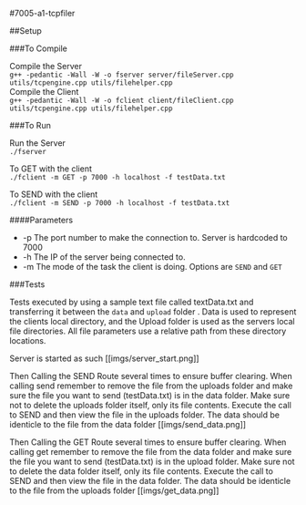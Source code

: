 #7005-a1-tcpfiler

##Setup

###To Compile

Compile the Server<br>
`g++ -pedantic -Wall -W -o fserver server/fileServer.cpp  utils/tcpengine.cpp utils/filehelper.cpp` <br>
Compile the Client<br>
`g++ -pedantic -Wall -W -o fclient client/fileClient.cpp  utils/tcpengine.cpp utils/filehelper.cpp`

###To Run

Run the Server<br>
`./fserver` <br>

To GET with the client<br>
`./fclient -m GET -p 7000 -h localhost -f testData.txt` <br>

To SEND with the client<br>
`./fclient -m SEND -p 7000 -h localhost -f testData.txt`

####Parameters
* -p The port number to make the connection to. Server is hardcoded to 7000
* -h The IP of the server being connected to.
* -m The mode of the task the client is doing. Options are `SEND` and `GET`

###Tests

Tests executed by using a sample text file called textData.txt and transferring it between the `data` and `upload` folder
. Data is used to represent the clients local directory, and the Upload folder is used as the servers local file directories.
All file parameters use a relative path from these directory locations.

Server is started as such
[[imgs/server_start.png]]

Then Calling the SEND Route several times to ensure buffer clearing. When calling send remember to remove the file from
the uploads folder and make sure the file you want to send (testData.txt) is in the data folder. 
Make sure not to delete the uploads folder itself, only its file contents. Execute the call to SEND
and then view the file in the uploads folder. The data should be identicle to the file from the data folder
[[imgs/send_data.png]]

Then Calling the GET Route several times to ensure buffer clearing. When calling get remember to remove the file from
the data folder and make sure the file you want to send (testData.txt) is in the upload folder. 
Make sure not to delete the data folder itself, only its file contents. Execute the call to SEND
and then view the file in the data folder. The data should be identicle to the file from the uploads folder
[[imgs/get_data.png]]